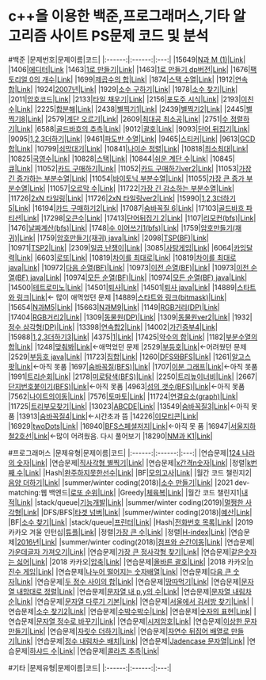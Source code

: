 # c++을 이용한 백준,프로그래머스,기타 알고리즘 사이트 PS문제 코드 및 분석

#백준
|문제번호|문제이름|코드|
|:------:|:------:|:---:|
|15649|[N과 M (1)](https://www.acmicpc.net/problem/15649)|[Link](https://github.com/lunchRamen/coding_test/commit/cde1d43c44e592c429fd91311e390e2e36a0c995)|
|1406|[에디터](https://www.acmicpc.net/problem/1406)|[Link](https://github.com/lunchRamen/coding_test/blob/main/BaekJoon/%EC%97%90%EB%94%94%ED%84%B0.cpp)
|1463|[1로 만들기](https://www.acmicpc.net/problem/1463)|[Link](https://github.com/lunchRamen/coding_test/blob/main/BaekJoon/1%EB%A1%9C%20%EB%A7%8C%EB%93%A4%EA%B8%B0.cpp)|
|1463|[1로 만들기 dp버전](https://www.acmicpc.net/problem/1463)|[Link](https://github.com/lunchRamen/coding_test/blob/main/BaekJoon/1%EB%A1%9C%20%EB%A7%8C%EB%93%A4%EA%B8%B0ver2.cpp)|
|1676|[팩토리얼 0의 개수](https://www.acmicpc.net/problem/1676)|[Link](https://github.com/lunchRamen/coding_test/blob/main/BaekJoon/%ED%8C%A9%ED%86%A0%EB%A6%AC%EC%96%BC%200%EC%9D%98%20%EA%B0%9C%EC%88%98.cpp)|
|1699|[제곱수의 합](https://www.acmicpc.net/problem/1699)|[Link](https://github.com/lunchRamen/coding_test/blob/main/BaekJoon/%EC%A0%9C%EA%B3%B1%EC%88%98%EC%9D%98%20%ED%95%A9.cpp)|
|1874|[스택 수열](https://www.acmicpc.net/problem/1699)|[Link]()|
|1912|[연속합](https://www.acmicpc.net/problem/1912)|[Link](https://github.com/lunchRamen/coding_test/blob/main/BaekJoon/%EC%97%B0%EC%86%8D%ED%95%A9.cpp)|
|1924|[2007년](https://www.acmicpc.net/problem/1924)|[Link](https://github.com/lunchRamen/coding_test/blob/main/BaekJoon/2007%EB%85%84.cpp)|
|1929|[소수 구하기](https://www.acmicpc.net/problem/1929)|[Link](https://github.com/lunchRamen/coding_test/blob/main/BaekJoon/%EC%86%8C%EC%88%98%20%EA%B5%AC%ED%95%98%EA%B8%B0.cpp)|
|1978|[소수 찾기](https://www.acmicpc.net/problem/1978)|[Link](https://github.com/lunchRamen/coding_test/blob/main/BaekJoon/%EC%86%8C%EC%88%98%20%EC%B0%BE%EA%B8%B0.cpp)|
|2011|[암호코드](https://www.acmicpc.net/problem/2011)|[Link](https://github.com/lunchRamen/coding_test/blob/main/BaekJoon/%EC%95%94%ED%98%B8%EC%BD%94%EB%93%9C.cpp)|
|2133|[타일 채우기](https://www.acmicpc.net/problem/2133)|[Link](https://github.com/lunchRamen/coding_test/blob/main/BaekJoon/%ED%83%80%EC%9D%BC%20%EC%B1%84%EC%9A%B0%EA%B8%B0.cpp)|
|2156|[포도주 시식](https://www.acmicpc.net/problem/2156)|[Link](https://github.com/lunchRamen/coding_test/blob/main/BaekJoon/%ED%8F%AC%EB%8F%84%EC%A3%BC%20%EC%8B%9C%EC%8B%9D.cpp)|
|2193|[이친수](https://www.acmicpc.net/problem/2193)|[Link](https://github.com/lunchRamen/coding_test/blob/main/BaekJoon/%EC%9D%B4%EC%B9%9C%EC%88%98.cpp)|
|2225|[합분해](https://www.acmicpc.net/problem/2225)|[Link](https://github.com/lunchRamen/coding_test/blob/main/BaekJoon/%ED%95%A9%EB%B6%84%ED%95%B4.cpp)|
|2438|[별찍기1](https://www.acmicpc.net/problem/2438)|[Link](https://github.com/lunchRamen/coding_test/blob/main/BaekJoon/%EB%B3%84%EC%B0%8D%EA%B8%B01.cpp)|
|2439|[별찍기2](https://www.acmicpc.net/problem/2439)|[Link](https://github.com/lunchRamen/coding_test/blob/main/BaekJoon/%EB%B3%84%EC%B0%8D%EA%B8%B02.cpp)|
|2445|[별찍기8](https://www.acmicpc.net/problem/2445)|[Link](https://github.com/lunchRamen/coding_test/blob/main/BaekJoon/%EB%B3%84%EC%B0%8D%EA%B8%B08.cpp)|
|2579|[계단 오르기](https://www.acmicpc.net/problem/2579)|[Link](https://github.com/lunchRamen/coding_test/blob/main/BaekJoon/%EA%B3%84%EB%8B%A8%20%EC%98%A4%EB%A5%B4%EA%B8%B0.cpp)|
|2609|[최대공 최소공](https://www.acmicpc.net/problem/2609)|[Link](https://github.com/lunchRamen/coding_test/blob/main/BaekJoon/%EC%B5%9C%EB%8C%80%EA%B3%B5%20%EC%B5%9C%EC%86%8C%EA%B3%B5.cpp)|
|2751|[수 정렬하기](https://www.acmicpc.net/problem/2751])|[Link](https://github.com/lunchRamen/coding_test/blob/main/BaekJoon/%EC%88%98%20%EC%A0%95%EB%A0%AC%ED%95%98%EA%B8%B02.cpp)|
|6588|[골드바흐의 추측](https://www.acmicpc.net/problem/6588)|[Link](https://github.com/lunchRamen/coding_test/blob/main/BaekJoon/%EA%B3%A8%EB%93%9C%EB%B0%94%ED%9D%90%EC%9D%98%20%EC%B6%94%EC%B8%A1.cpp)|
|9012|[괄호](https://www.acmicpc.net/problem/9012)|[Link](https://github.com/lunchRamen/coding_test/blob/main/BaekJoon/%EA%B4%84%ED%98%B8.cpp)|
|9093|[단어 뒤집기](https://www.acmicpc.net/problem/9093)|[Link](https://github.com/lunchRamen/coding_test/blob/main/BaekJoon/%EB%8B%A8%EC%96%B4%20%EB%92%A4%EC%A7%91%EA%B8%B0.cpp)|
|9095|[1,2,3더하기](https://www.acmicpc.net/problem/9095)|[Link](https://github.com/lunchRamen/coding_test/blob/main/BaekJoon/1%2C2%2C3%EB%A7%8C%EB%93%A4%EA%B8%B0.cpp)|
|9461|[파도반 수열](https://www.acmicpc.net/problem/9461)|[Link](https://github.com/lunchRamen/coding_test/blob/main/BaekJoon/%ED%8C%8C%EB%8F%84%EB%B0%98%20%EC%88%98%EC%97%B4.cpp)|
|9465|[스티커](https://www.acmicpc.net/problem/9465)|[Link](https://github.com/lunchRamen/coding_test/blob/main/BaekJoon/%EC%8A%A4%ED%8B%B0%EC%BB%A4.cpp)|
|9613|[GCD 합](https://www.acmicpc.net/problem/9613)|[Link](https://github.com/lunchRamen/coding_test/blob/main/BaekJoon/GCD%ED%95%A9.cpp)|
|10799|[쇠막대기](https://www.acmicpc.net/problem/10799)|[Link](https://github.com/lunchRamen/coding_test/blob/main/BaekJoon/%EC%87%A0%EB%A7%89%EB%8C%80%EA%B8%B0.cpp)|
|10841|[나이순 정렬](https://www.acmicpc.net/problem/10814)|[Link](https://github.com/lunchRamen/coding_test/blob/main/BaekJoon/%EB%82%98%EC%9D%B4%EC%88%9C%20%EC%A0%95%EB%A0%AC.cpp)|
|10818|[최소최대](https://www.acmicpc.net/problem/10818)|[Link](https://github.com/lunchRamen/coding_test/blob/main/BaekJoon/%EC%B5%9C%EC%86%8C%EC%B5%9C%EB%8C%80.cpp)|
|10825|[국영수](https://www.acmicpc.net/problem/10825)|[Link](https://github.com/lunchRamen/coding_test/blob/main/BaekJoon/%EA%B5%AD%EC%98%81%EC%88%98.cpp)|
|10828|[스택](https://www.acmicpc.net/problem/10828)|[Link](https://github.com/lunchRamen/coding_test/blob/main/BaekJoon/%EC%8A%A4%ED%83%9D.cpp)|
|10844|[쉬운 계단 수](https://www.acmicpc.net/problem/10844)|[Link](https://github.com/lunchRamen/coding_test/blob/main/BaekJoon/%EC%89%AC%EC%9A%B4%20%EA%B3%84%EB%8B%A8%20%EC%88%98.cpp)|
|10845|[큐](https://www.acmicpc.net/problem/10845)|[Link](https://github.com/lunchRamen/coding_test/blob/main/BaekJoon/%ED%81%90.cpp)|
|11052|[카드 구매하기](https://www.acmicpc.net/problem/11052)|[Link](https://github.com/lunchRamen/coding_test/blob/main/BaekJoon/%EC%B9%B4%EB%93%9C%20%EA%B5%AC%EB%A7%A4%ED%95%98%EA%B8%B0.cpp)|
|11052|[카드 구매하기ver2](https://www.acmicpc.net/problem/11052)|[Link](https://github.com/lunchRamen/coding_test/blob/main/BaekJoon/%EC%B9%B4%EB%93%9C%20%EA%B5%AC%EB%A7%A4%ED%95%98%EA%B8%B0ver2.cpp)|
|11053|[가장 긴 증가하는 부분수열](https://www.acmicpc.net/problem/11053)|[Link](https://github.com/lunchRamen/coding_test/blob/main/BaekJoon/%EA%B0%80%EC%9E%A5%20%EA%B8%B4%20%EC%A6%9D%EA%B0%80%ED%95%98%EB%8A%94%20%EB%B6%80%EB%B6%84%EC%88%98%EC%97%B4.cpp)|
|11054|[바이토닉 부분수열](https://www.acmicpc.net/problem/11054)|[Link](https://github.com/lunchRamen/coding_test/blob/main/BaekJoon/%EB%B0%94%EC%9D%B4%ED%86%A0%EB%8B%89%20%EB%B6%80%EB%B6%84%EC%88%98%EC%97%B4.cpp)|
|11055|[가장 큰 증가 부분수열](https://www.acmicpc.net/problem/11055)|[Link](https://github.com/lunchRamen/coding_test/blob/main/BaekJoon/%EA%B0%80%EC%9E%A5%20%ED%81%B0%20%EC%A6%9D%EA%B0%80%ED%95%98%EB%8A%94%20%EB%B6%80%EB%B6%84%EC%88%98%EC%97%B4.cpp)|
|11057|[오르막 수](https://www.acmicpc.net/problem/11057)|[Link](https://github.com/lunchRamen/coding_test/blob/main/BaekJoon/%EC%98%A4%EB%A5%B4%EB%A7%89%20%EC%88%98.cpp)|
|11722|[가장 긴 감소하는 부분수열](https://www.acmicpc.net/problem/11722)|[Link](https://github.com/lunchRamen/coding_test/blob/main/BaekJoon/%EA%B0%80%EC%9E%A5%20%EA%B8%B4%20%EA%B0%90%EC%86%8C%ED%95%98%EB%8A%94%20%EB%B6%80%EB%B6%84%EC%88%98%EC%97%B4.cpp)|
|11726|[2xN 타일링](https://www.acmicpc.net/problem/11726)|[Link](https://github.com/lunchRamen/coding_test/blob/main/BaekJoon/2xN%20%ED%83%80%EC%9D%BC%EB%A7%81.cpp)|
|11726|[2xN 타일링ver2](https://www.acmicpc.net/problem/11726)|[Link](https://github.com/lunchRamen/coding_test/blob/main/BaekJoon/2xN%20%ED%83%80%EC%9D%BC%EB%A7%81ver2.cpp)|
|15990|[1,2,3더하기 5](https://www.acmicpc.net/problem/15990)|[Link](https://github.com/lunchRamen/coding_test/blob/main/BaekJoon/1%2C2%2C3%20%EB%8D%94%ED%95%98%EA%B8%B0%205.cpp)|
|16194|[카드 구매하기2](https://www.acmicpc.net/problem/16194)|[Link](https://github.com/lunchRamen/coding_test/blob/main/BaekJoon/%EC%B9%B4%EB%93%9C%20%EA%B5%AC%EB%A7%A4%ED%95%98%EA%B8%B02.cpp)|
|17087|[숨바꼭질 6](https://www.acmicpc.net/problem/17087)|[Link](https://github.com/lunchRamen/coding_test/blob/main/BaekJoon/%EC%88%A8%EB%B0%94%EA%BC%AD%EC%A7%88%206.cpp)|
|17103|[골드바흐 파티션](https://www.acmicpc.net/problem/17103)|[Link](https://github.com/lunchRamen/coding_test/blob/main/BaekJoon/%EA%B3%A8%EB%93%9C%EB%B0%94%ED%9D%90%20%ED%8C%8C%ED%8B%B0%EC%85%98.cpp)|
|17298|[오큰수](https://www.acmicpc.net/problem/17298)|[Link](https://github.com/lunchRamen/coding_test/blob/main/BaekJoon/%EC%98%A4%ED%81%B0%EC%88%98.cpp)|
|17413|[단어뒤집기 2](https://www.acmicpc.net/problem/17413)|[Link](https://github.com/lunchRamen/coding_test/blob/main/BaekJoon/%EB%8B%A8%EC%96%B4%EB%92%A4%EC%A7%91%EA%B8%B0%202.cpp)|
|1107|[리모컨(bfs)](https://www.acmicpc.net/problem/1107)|[Link](https://github.com/lunchRamen/coding_test/blob/main/BaekJoon/%EB%A6%AC%EB%AA%A8%EC%BB%A8.cpp)|
|1476|[날짜계산(bfs)](https://www.acmicpc.net/problem/1476)|[Link](https://github.com/lunchRamen/coding_test/blob/main/BaekJoon/%EB%82%A0%EC%A7%9C%EA%B3%84%EC%82%B0.cpp)|
|1748|[수 이어쓰기1(bfs)](https://www.acmicpc.net/problem/1748)|[Link](https://github.com/lunchRamen/coding_test/blob/main/BaekJoon/%EC%88%98%20%EC%9D%B4%EC%96%B4%EC%93%B0%EA%B8%B01.cpp)|
|1759|[암호만들기(재귀)](https://www.acmicpc.net/problem/1759)|[Link](https://github.com/lunchRamen/coding_test/blob/main/BaekJoon/%EC%95%94%ED%98%B8%EB%A7%8C%EB%93%A4%EA%B8%B0.cpp)|
|1759|[암호만들기(재귀) java](https://www.acmicpc.net/problem/1759)|[Link](https://github.com/lunchRamen/coding_test/blob/main/BaekJoon/%EC%95%94%ED%98%B8%EB%A7%8C%EB%93%A4%EA%B8%B0.java)|
|2098|[TSP(BF)](https://www.acmicpc.net/problem/2098)|[Link](https://github.com/lunchRamen/coding_test/blob/main/BaekJoon/TSP.cpp)|
|10971|[TSP2](https://www.acmicpc.net/problem/10971)|[Link](https://github.com/lunchRamen/coding_test/blob/main/BaekJoon/TSP2.cpp)|
|2309|[일곱 난쟁이](https://www.acmicpc.net/problem/2309)|[Link](https://github.com/lunchRamen/coding_test/blob/main/BaekJoon/%EC%9D%BC%EA%B3%B1%20%EB%82%9C%EC%9F%81%EC%9D%B4.cpp)|
|3085|[사탕게임](https://www.acmicpc.net/problem/3085)|[Link](https://github.com/lunchRamen/coding_test/blob/main/BaekJoon/%EC%82%AC%ED%83%95%EA%B2%8C%EC%9E%84.cpp)|
|6064|[카잉달력](https://www.acmicpc.net/problem/6064)|[Link](https://github.com/lunchRamen/coding_test/blob/main/BaekJoon/%EC%B9%B4%EC%9E%89%EB%8B%AC%EB%A0%A5.cpp)|
|6603|[로또](https://www.acmicpc.net/problem/6603)|[Link](https://github.com/lunchRamen/coding_test/blob/main/BaekJoon/%EB%A1%9C%EB%98%90.cpp)|
|10819|[차이를 최대로](https://www.acmicpc.net/problem/10819)|[Link](https://github.com/lunchRamen/coding_test/blob/main/BaekJoon/%EC%B0%A8%EC%9D%B4%EB%A5%BC%20%EC%B5%9C%EB%8C%80%EB%A1%9C.cpp)|
|10819|[차이를 최대로 java](https://www.acmicpc.net/problem/10819)|[Link](https://github.com/lunchRamen/coding_test/commit/2a89037c8305f0735665453cb5cd0fb0211158b9)|
|10972|[다음 순열(BF)](https://www.acmicpc.net/problem/10972)|[Link](https://github.com/lunchRamen/coding_test/blob/main/BaekJoon/%EB%8B%A4%EC%9D%8C%EC%88%9C%EC%97%B4.cpp)|
|10973|[이전 순열(BF)](https://www.acmicpc.net/problem/10973)|[Link](https://github.com/lunchRamen/coding_test/blob/main/BaekJoon/%EC%9D%B4%EC%A0%84%EC%88%9C%EC%97%B4.cpp)|
|10973|[이전 순열(BF) java](https://www.acmicpc.net/problem/10973)|[Link](https://github.com/lunchRamen/coding_test/blob/main/BaekJoon/%EC%9D%B4%EC%A0%84%EC%88%9C%EC%97%B4.java)|
|10974|[모든 순열(BF)](https://www.acmicpc.net/problem/10974)|[Link](https://github.com/lunchRamen/coding_test/blob/main/BaekJoon/%EB%AA%A8%EB%93%A0%EC%88%9C%EC%97%B4.cpp)|
|10974|[모든 순열(BF) java](https://www.acmicpc.net/problem/10974)|[Link](https://github.com/lunchRamen/coding_test/blob/main/BaekJoon/%EB%AA%A8%EB%93%A0%EC%88%9C%EC%97%B4.java)|
|14500|[테트로미노](https://www.acmicpc.net/problem/14500)|[Link](https://github.com/lunchRamen/coding_test/blob/main/BaekJoon/%ED%85%8C%ED%8A%B8%EB%A1%9C%EB%AF%B8%EB%85%B8.cpp)|
|14501|[퇴사](https://www.acmicpc.net/problem/14501)|[Link](https://github.com/lunchRamen/coding_test/blob/main/BaekJoon/%ED%87%B4%EC%82%AC.cpp)|
|14501|[퇴사 java](https://www.acmicpc.net/problem/14501)|[Link](https://github.com/lunchRamen/coding_test/blob/main/BaekJoon/%ED%87%B4%EC%82%AC.java)|
|14889|[스타트와 링크](https://www.acmicpc.net/problem/14889)|[Link](https://github.com/lunchRamen/coding_test/blob/main/BaekJoon/%EC%8A%A4%ED%83%80%ED%8A%B8%EC%99%80%20%EB%A7%81%ED%81%AC.cpp)|<- 많이 애먹었던 문제
|14889|[스타트와 링크(bitmask)](https://www.acmicpc.net/problem/14889)|[Link](https://github.com/lunchRamen/coding_test/blob/main/BaekJoon/%EC%8A%A4%ED%83%80%ED%8A%B8%EC%99%80%20%EB%A7%81%ED%81%ACbitmask.cpp)|
|15654|[N과M5](https://www.acmicpc.net/problem/15654)|[Link](https://github.com/lunchRamen/coding_test/blob/main/BaekJoon/N%EA%B3%BCM%205.cpp)|
|15663|[N과M9](https://www.acmicpc.net/problem/15663)|[Link](https://github.com/lunchRamen/coding_test/blob/main/BaekJoon/N%EA%B3%BCM9.cpp)|
|1149|[RGB거리(DP)](https://www.acmicpc.net/problem/1149)|[Link](https://github.com/lunchRamen/coding_test/blob/main/BaekJoon/RGB%EA%B1%B0%EB%A6%AC.cpp)|
|17404|[RGB거리2](https://www.acmicpc.net/problem/17404)|[Link](https://github.com/lunchRamen/coding_test/blob/main/BaekJoon/RGB%EA%B1%B0%EB%A6%AC2.cpp)|
|1309|[동물원(DP)](https://www.acmicpc.net/problem/1309)|[Link](https://github.com/lunchRamen/coding_test/blob/main/BaekJoon/%EB%8F%99%EB%AC%BC%EC%9B%90.cpp)|
|1309|[동물원ver2](https://www.acmicpc.net/problem/1309)|[Link](https://github.com/lunchRamen/coding_test/blob/main/BaekJoon/%EB%8F%99%EB%AC%BC%EC%9B%90ver2.cpp)|
|1932|[정수 삼각형(DP)](https://www.acmicpc.net/problem/1932)|[Link](https://github.com/lunchRamen/coding_test/blob/main/BaekJoon/%EC%A0%95%EC%88%98%20%EC%82%BC%EA%B0%81%ED%98%95.cpp)|
|13398|[연속합2](https://www.acmicpc.net/problem/13398)|[Link](https://github.com/lunchRamen/coding_test/blob/main/BaekJoon/%EC%97%B0%EC%86%8D%ED%95%A92.cpp)|
|14002|[가긴증부4](https://www.acmicpc.net/problem/14002)|[Link](https://github.com/lunchRamen/coding_test/blob/main/BaekJoon/%EA%B0%80%EA%B8%B4%EC%A6%9D%EB%B6%804.cpp)|
|15988|[1,2,3더하기3](https://www.acmicpc.net/problem/15988)|[Link](https://github.com/lunchRamen/coding_test/blob/main/BaekJoon/1%2C2%2C3%EB%8D%94%ED%95%98%EA%B8%B03.cpp)|
|4375|[1](https://www.acmicpc.net/problem/4375)|[Link](https://github.com/lunchRamen/coding_test/blob/main/BaekJoon/1.cpp)|
|17425|[약수의 합](https://www.acmicpc.net/problem/17425)|[Link](https://github.com/lunchRamen/coding_test/blob/main/BaekJoon/%EC%95%BD%EC%88%98%EC%9D%98%20%ED%95%A9.cpp)|
|1182|[부분수열의 합](https://www.acmicpc.net/problem/1182)|[Link](https://github.com/lunchRamen/coding_test/blob/main/BaekJoon/%EB%B6%80%EB%B6%84%EC%88%98%EC%97%B4%EC%9D%98%20%ED%95%A9.cpp)|
|1248|[맞춰봐](https://www.acmicpc.net/problem/1248)|[Link](https://github.com/lunchRamen/coding_test/blob/main/BaekJoon/%EB%A7%9E%EC%B6%B0%EB%B4%90.cpp)|<-애먹었던 문제
|2529|[부등호](https://www.acmicpc.net/problem/2529)|[Link](https://github.com/lunchRamen/coding_test/blob/main/BaekJoon/%EB%B6%80%EB%93%B1%ED%98%B8.cpp)|<-어려웠던 문제
|2529|[부등호 java](https://www.acmicpc.net/problem/2529)|[Link](https://github.com/lunchRamen/coding_test/blob/main/BaekJoon/%EB%B6%80%EB%93%B1%ED%98%B8.java)|
|11723|[집합](https://www.acmicpc.net/problem/11723)|[Link](https://github.com/lunchRamen/coding_test/blob/main/BaekJoon/%EC%A7%91%ED%95%A9.cpp)|
|1260|[DFS와BFS](https://www.acmicpc.net/problem/1260)|[Link](https://github.com/lunchRamen/coding_test/blob/main/BaekJoon/DFS%EC%99%80BFS.cpp)|
|1261|[알고스팟](https://www.acmicpc.net/problem/1261)|[Link]()|<-아직 못품
|1697|[숨바꼭질(BFS)](https://www.acmicpc.net/problem/1697)|[Link](https://github.com/lunchRamen/coding_test/blob/main/BaekJoon/%EC%88%A8%EB%B0%94%EA%BC%AD%EC%A7%88.cpp)|
|1707|[이분 그래프](https://www.acmicpc.net/problem/1707)|[Link]()|<-아직 못품
|1991|[트리순회](https://www.acmicpc.net/problem/1991)|[Link](https://github.com/lunchRamen/coding_test/blob/main/BaekJoon/%ED%8A%B8%EB%A6%AC%EC%88%9C%ED%9A%8C.cpp)|
|2178|[미로탐색(BFS)](https://www.acmicpc.net/problem/2178)|[Link](https://github.com/lunchRamen/coding_test/blob/main/BaekJoon/%EB%AF%B8%EB%A1%9C%ED%83%90%EC%83%89.cpp)|
|2250|[트리높이너비](https://www.acmicpc.net/problem/2250)|[Link](https://github.com/lunchRamen/coding_test/blob/main/BaekJoon/%ED%8A%B8%EB%A6%AC%EB%86%92%EC%9D%B4%EC%99%80%EB%84%88%EB%B9%84.cpp)|
|2667|[단지번호붙이기(BFS)](https://www.acmicpc.net/problem/2667)|[Link]()|<-아직 못품
|4963|[섬의 갯수(BFS)](https://www.acmicpc.net/problem/4963)|[Link]()|<-아직 못품
|7562|[나이트의이동](https://www.acmicpc.net/problem/7562)|[Link](https://github.com/lunchRamen/coding_test/blob/main/BaekJoon/%EB%82%98%EC%9D%B4%ED%8A%B8%EC%9D%98%EC%9D%B4%EB%8F%99.cpp)|
|7576|[토마토](https://www.acmicpc.net/problem/7576)|[Link](https://github.com/lunchRamen/coding_test/blob/main/BaekJoon/%ED%86%A0%EB%A7%88%ED%86%A0.cpp)|
|11724|[연결요소(graph)](https://www.acmicpc.net/problem/11724)|[Link](https://github.com/lunchRamen/coding_test/blob/main/BaekJoon/%EC%97%B0%EA%B2%B0%EC%9A%94%EC%86%8C.cpp)|
|11725|[트리부모찾기](https://www.acmicpc.net/problem/11725)|[Link](https://github.com/lunchRamen/coding_test/blob/main/BaekJoon/%ED%8A%B8%EB%A6%AC%EB%B6%80%EB%AA%A8%EC%B0%BE%EA%B8%B0.cpp)|
|13023|[ABCDE](https://www.acmicpc.net/problem/13023)|[Link](https://github.com/lunchRamen/coding_test/blob/main/BaekJoon/ABCDE.cpp)|
|13549|[숨바꼭질3](https://www.acmicpc.net/problem/13549)|[Link]()|<-아직 못 품
|13913|[숨바꼭질4](https://www.acmicpc.net/problem/13913)|[Link]()|<-시간초과 뜸
|14226|[이모티콘](https://www.acmicpc.net/problem/14226)|[Link](https://github.com/lunchRamen/coding_test/blob/main/BaekJoon/%EC%9D%B4%EB%AA%A8%ED%8B%B0%EC%BD%98.cpp)|
|16929|[twoDots](https://www.acmicpc.net/problem/16929)|[Link](https://github.com/lunchRamen/coding_test/blob/main/BaekJoon/twoDots.cpp)|
|16940|[BFS스페셜저지](https://www.acmicpc.net/problem/16940)|[Link]()|<-아직 못 품
|16947|[서울지하철2호선](https://www.acmicpc.net/problem/16947)|[Link](https://github.com/lunchRamen/coding_test/blob/main/BaekJoon/%EC%84%9C%EC%9A%B8%EC%A7%80%ED%95%98%EC%B2%A02%ED%98%B8%EC%84%A0.cpp)|<-많이 어려웠음. 다시 풀어보기
|18290|[NM과 K1](https://www.acmicpc.net/problem/18290)|[Link](https://github.com/lunchRamen/coding_test/blob/main/BaekJoon/NM%EA%B3%BCK1.java)|



#프로그래머스
|문제유형|문제이름|코드|
|:------:|:------:|:---:|
|연습문제|[124 나라의 숫자](https://programmers.co.kr/learn/courses/30/lessons/12899)|[Link](https://github.com/lunchRamen/coding_test/commit/1a8054d81e5768172f9ba7dff156856ac03ea41f)|
|연습문제|[직사각형 별찍기](https://programmers.co.kr/learn/courses/30/lessons/12969)|[Link](https://github.com/lunchRamen/coding_test/blob/main/Programmers/%EC%A7%81%EC%82%AC%EA%B0%81%ED%98%95%20%EB%B3%84%EC%B0%8D%EA%B8%B0.cpp)|
|연습문제|[x간격n숫자](https://programmers.co.kr/learn/courses/30/lessons/12954)|[Link](https://github.com/lunchRamen/coding_test/blob/main/Programmers/x%EA%B0%84%EA%B2%A9n%EC%88%AB%EC%9E%90.cpp)|
|정렬|[k번째 수](https://programmers.co.kr/learn/courses/30/lessons/42748)|[Link](https://github.com/lunchRamen/coding_test/blob/main/Programmers/K%EB%B2%88%EC%A7%B8%EC%88%98.cpp)|
|Hash|[완주하지못한선수](https://programmers.co.kr/learn/courses/30/lessons/42576)|[Link](https://github.com/lunchRamen/coding_test/tree/main/Programmers)|
|BF|[모의고사](https://programmers.co.kr/learn/courses/30/lessons/42840)|[Link](https://github.com/lunchRamen/coding_test/blob/main/Programmers/%EB%AA%A8%EC%9D%98%EA%B3%A0%EC%82%AC.cpp)|
|월간 코드 챌린지2|[음양 더하기](https://programmers.co.kr/learn/courses/30/lessons/76501)|[Link](https://github.com/lunchRamen/coding_test/blob/main/Programmers/%EC%9D%8C%EC%96%91%20%EB%8D%94%ED%95%98%EA%B8%B0.cpp)|
|summer/winter coding(2018)|[소수 만들기](https://programmers.co.kr/learn/courses/30/lessons/12977)|[Link](https://github.com/lunchRamen/coding_test/blob/main/Programmers/%EC%86%8C%EC%88%98%20%EB%A7%8C%EB%93%A4%EA%B8%B0.cpp)|
|2021 dev-matching:웹 백엔드|[로또 순위](https://programmers.co.kr/learn/courses/30/lessons/77484)|[Link](https://github.com/lunchRamen/coding_test/blob/main/Programmers/%EB%A1%9C%EB%98%90%20%EC%88%9C%EC%9C%84.cpp)|
|Greedy|[체육복](https://programmers.co.kr/learn/courses/30/lessons/42862)|[Link](https://github.com/lunchRamen/coding_test/blob/main/Programmers/%EC%B2%B4%EC%9C%A1%EB%B3%B5.cpp)|
|월간 코드 챌린지1|[내적](https://programmers.co.kr/learn/courses/30/lessons/70128)|[Link](https://github.com/lunchRamen/coding_test/blob/main/Programmers/%EB%82%B4%EC%A0%81.cpp)|
|stack/queue|[기능개발](https://programmers.co.kr/learn/courses/30/lessons/42586)|[Link](https://github.com/lunchRamen/coding_test/blob/main/Programmers/%EA%B8%B0%EB%8A%A5%EA%B0%9C%EB%B0%9C.cpp)|
|summer/winter coding(2019)|[멀쩡한 사각형](https://programmers.co.kr/learn/courses/30/lessons/62048)|[Link](https://github.com/lunchRamen/coding_test/blob/main/Programmers/%EB%A9%80%EC%A9%A1%ED%95%9C%20%EC%82%AC%EA%B0%81%ED%98%95.cpp)|
|DFS/BFS|[타겟 넘버](https://programmers.co.kr/learn/courses/30/lessons/43165)|[Link](https://github.com/lunchRamen/coding_test/blob/main/Programmers/%ED%83%80%EA%B2%9F%20%EB%84%98%EB%B2%84.cpp)|
|summer/winter coding(2018)|[예산](https://programmers.co.kr/learn/courses/30/lessons/12982)|[Link](https://github.com/lunchRamen/coding_test/tree/main/Programmers)|
|BF|[소수 찾기](https://programmers.co.kr/learn/courses/30/lessons/42839)|[Link](https://github.com/lunchRamen/coding_test/blob/main/Programmers/%EC%86%8C%EC%88%98%20%EC%B0%BE%EA%B8%B0.cpp)|
|stack/queue|[프린터](https://programmers.co.kr/learn/courses/30/lessons/42587)|[Link](https://github.com/lunchRamen/coding_test/blob/main/Programmers/%ED%94%84%EB%A6%B0%ED%84%B0.cpp)|
|Hash|[전화번호 목록](https://programmers.co.kr/learn/courses/30/lessons/42577)|[Link](https://github.com/lunchRamen/coding_test/blob/main/Programmers/%EC%A0%84%ED%99%94%EB%B2%88%ED%98%B8%20%EB%AA%A9%EB%A1%9D.cpp)|
|2019 카카오 겨울 인턴십|[튜플](https://programmers.co.kr/learn/courses/30/lessons/64065)|[Link](https://github.com/lunchRamen/coding_test/blob/main/Programmers/%ED%8A%9C%ED%94%8C.cpp)|
|정렬|[가장 큰 수](https://programmers.co.kr/learn/courses/30/lessons/42746)|[Link](https://github.com/lunchRamen/coding_test/blob/main/Programmers/%EA%B0%80%EC%9E%A5%20%ED%81%B0%20%EC%88%98.cpp)|
|정렬|[H-index](https://programmers.co.kr/learn/courses/30/lessons/42747)|[Link](https://github.com/lunchRamen/coding_test/blob/main/Programmers/H-index.cpp)|
|연습문제|[2016년](https://programmers.co.kr/learn/courses/30/lessons/12901)|[Link](https://github.com/lunchRamen/coding_test/blob/main/Programmers/2016%EB%85%84.cpp)|
|summer/winter coding(2018)|[점프와 순간이동](https://programmers.co.kr/learn/courses/30/lessons/12980)|[Link](https://github.com/lunchRamen/coding_test/blob/main/Programmers/%EC%A0%90%ED%94%84%EC%99%80%20%EC%88%9C%EA%B0%84%EC%9D%B4%EB%8F%99.cpp)|
|연습문제|[가운데글자 가져오기](https://programmers.co.kr/learn/courses/30/lessons/12903)|[Link](https://github.com/lunchRamen/coding_test/blob/main/Programmers/%EA%B0%80%EC%9A%B4%EB%8D%B0%EA%B8%80%EC%9E%90%20%EA%B0%80%EC%A0%B8%EC%98%A4%EA%B8%B0.cpp)|
|연습문제|[가장 큰 정사각형 찾기](https://programmers.co.kr/learn/courses/30/lessons/12905)|[Link](https://github.com/lunchRamen/coding_test/blob/main/Programmers/%EA%B0%80%EC%9E%A5%20%ED%81%B0%20%EC%A0%95%EC%82%AC%EA%B0%81%ED%98%95%20%EC%B0%BE%EA%B8%B0.cpp)|
|연습문제|[같은숫자는 싫어](https://programmers.co.kr/learn/courses/30/lessons/12906)|[Link](https://github.com/lunchRamen/coding_test/blob/main/Programmers/%EA%B0%99%EC%9D%80%EC%88%AB%EC%9E%90%EB%8A%94%20%EC%8B%AB%EC%96%B4.cpp)|
|2018 카카오|[압축](https://programmers.co.kr/learn/courses/30/lessons/17684)|[Link](https://github.com/lunchRamen/coding_test/blob/main/Programmers/%EC%95%95%EC%B6%95.cpp)|
|연습문제|[올바른 괄호](https://programmers.co.kr/learn/courses/30/lessons/12909)|[Link](https://github.com/lunchRamen/coding_test/blob/main/Programmers/%EC%98%AC%EB%B0%94%EB%A5%B8%20%EA%B4%84%ED%98%B8.cpp)|
|2018 카카오|[n진수 게임](https://programmers.co.kr/learn/courses/30/lessons/17687)|[Link](https://github.com/lunchRamen/coding_test/blob/main/Programmers/n%EC%A7%84%EC%88%98%20%EA%B2%8C%EC%9E%84.cpp)|
|연습문제|[나누어 떨어지는 숫자배열](https://programmers.co.kr/learn/courses/30/lessons/12910)|[Link](https://github.com/lunchRamen/coding_test/blob/main/Programmers/%EB%82%98%EB%88%84%EC%96%B4%20%EB%96%A8%EC%96%B4%EC%A7%80%EB%8A%94%20%EC%88%AB%EC%9E%90%EB%B0%B0%EC%97%B4.cpp)|
|연습문제|[다음 큰 숫자](https://programmers.co.kr/learn/courses/30/lessons/12911)|[Link](https://github.com/lunchRamen/coding_test/blob/main/Programmers/%EB%8B%A4%EC%9D%8C%20%ED%81%B0%20%EC%88%AB%EC%9E%90.cpp)|
|연습문제|[두 정수 사이의 합](https://programmers.co.kr/learn/courses/30/lessons/12912)|[Link](https://github.com/lunchRamen/coding_test/blob/main/Programmers/%EB%91%90%20%EC%A0%95%EC%88%98%20%EC%82%AC%EC%9D%B4%EC%9D%98%20%ED%95%A9.cpp)|
|연습문제|[땅따먹기](https://programmers.co.kr/learn/courses/30/lessons/12913)|[Link](https://github.com/lunchRamen/coding_test/blob/main/Programmers/%EB%95%85%EB%94%B0%EB%A8%B9%EA%B8%B0.cpp)|
|연습문제|[문자열 내맘대로 정렬](https://programmers.co.kr/learn/courses/30/lessons/12915)|[Link](https://github.com/lunchRamen/coding_test/blob/main/Programmers/%EB%AC%B8%EC%9E%90%EC%97%B4%20%EB%82%B4%EB%A7%98%EB%8C%80%EB%A1%9C%20%EC%A0%95%EB%A0%AC.cpp)|
|연습문제|[문자열 내 p,y의 수](https://programmers.co.kr/learn/courses/30/lessons/12916)|[Link](https://github.com/lunchRamen/coding_test/blob/main/Programmers/%EB%AC%B8%EC%9E%90%EC%97%B4%20%EB%82%B4%20py.cpp)|
|연습문제|[문자열 내림차순](https://programmers.co.kr/learn/courses/30/lessons/12917)|[Link](https://github.com/lunchRamen/coding_test/blob/main/Programmers/%EB%AC%B8%EC%9E%90%EC%97%B4%20%EB%82%B4%EB%A6%BC%EC%B0%A8%EC%88%9C.cpp)|
|연습문제|[문자열 다루기 기본](https://programmers.co.kr/learn/courses/30/lessons/12918)|[Link](https://github.com/lunchRamen/coding_test/blob/main/Programmers/%EB%AC%B8%EC%9E%90%EC%97%B4%20%EB%8B%A4%EB%A3%A8%EA%B8%B0%20%EA%B8%B0%EB%B3%B8.cpp)|
|연습문제|[서울에서 김서방 찾기](https://programmers.co.kr/learn/courses/30/lessons/12919)|[Link](https://github.com/lunchRamen/coding_test/blob/main/Programmers/%EC%84%9C%EC%9A%B8%EC%97%90%EC%84%9C%20%EA%B9%80%EC%84%9C%EB%B0%A9%20%EC%B0%BE%EA%B8%B0.cpp)|
|연습문제|[소수 찾기2](https://programmers.co.kr/learn/courses/30/lessons/12921)|[Link](https://github.com/lunchRamen/coding_test/blob/main/Programmers/%EC%86%8C%EC%88%98%20%EC%B0%BE%EA%B8%B02.cpp)|
|연습문제|[수박수박수](https://programmers.co.kr/learn/courses/30/lessons/12922)|[Link](https://github.com/lunchRamen/coding_test/blob/main/Programmers/%EC%88%98%EB%B0%95%EC%88%98%EB%B0%95%EC%88%98.cpp)|
|연습문제|[숫자의 표현](https://programmers.co.kr/learn/courses/30/lessons/12924)|[Link](https://github.com/lunchRamen/coding_test/blob/main/Programmers/%EC%88%AB%EC%9E%90%EC%9D%98%20%ED%91%9C%ED%98%84.cpp)|
|연습문제|[문자열 정수로 바꾸기](https://programmers.co.kr/learn/courses/30/lessons/12925)|[Link](https://github.com/lunchRamen/coding_test/commit/b300bc22f04ce26125d9429145ad2b4a894b1bc1)|
|연습문제|[시저암호](https://programmers.co.kr/learn/courses/30/lessons/12926)|[Link](https://github.com/lunchRamen/coding_test/blob/main/Programmers/%EC%8B%9C%EC%A0%80%EC%95%94%ED%98%B8.cpp)|
|연습문제|[이상한 문자 만들기](https://programmers.co.kr/learn/courses/30/lessons/12930)|[Link](https://github.com/lunchRamen/coding_test/blob/main/Programmers/%EC%9D%B4%EC%83%81%ED%95%9C%20%EB%AC%B8%EC%9E%90%20%EB%A7%8C%EB%93%A4%EA%B8%B0.cpp)|
|연습문제|[자릿수 더하기](https://programmers.co.kr/learn/courses/30/lessons/12931)|[Link](https://github.com/lunchRamen/coding_test/blob/main/Programmers/%EC%9E%90%EB%A6%BF%EC%88%98%20%EB%8D%94%ED%95%98%EA%B8%B0.cpp)|
|연습문제|[자연수 뒤집어 배열로 만들기](https://programmers.co.kr/learn/courses/30/lessons/12932)|[Link](https://github.com/lunchRamen/coding_test/blob/main/Programmers/%EC%9E%90%EC%97%B0%EC%88%98%20%EB%92%A4%EC%A7%91%EC%96%B4%20%EB%B0%B0%EC%97%B4%EB%A1%9C%20%EB%A7%8C%EB%93%A4%EA%B8%B0.cpp)|
|연습문제|[정수 내림차순 배치](https://programmers.co.kr/learn/courses/30/lessons/12933)|[Link](https://github.com/lunchRamen/coding_test/blob/main/Programmers/%EC%A0%95%EC%88%98%20%EB%82%B4%EB%A6%BC%EC%B0%A8%EC%88%9C%20%EB%B0%B0%EC%B9%98.cpp)|
|연습문제|[Jadencase 문자열](https://programmers.co.kr/learn/courses/30/lessons/12951)|[Link](https://github.com/lunchRamen/coding_test/blob/main/Programmers/Jadencase%20%EB%AC%B8%EC%9E%90%EC%97%B4.cpp)|
|연습문제|[하샤드 수](https://programmers.co.kr/learn/courses/30/lessons/12947)|[Link](https://github.com/lunchRamen/coding_test/blob/main/Programmers/%ED%95%98%EC%83%A4%EB%93%9C%20%EC%88%98.cpp)|
|연습문제|[콜라츠 추측](https://programmers.co.kr/learn/courses/30/lessons/12943)|[Link](https://github.com/lunchRamen/coding_test/blob/main/Programmers/%EC%BD%9C%EB%9D%BC%EC%B8%A0%20%EC%B6%94%EC%B8%A1.cpp)|


#기타
|문제유형|문제이름|코드|
|:------:|:------:|:---:|

